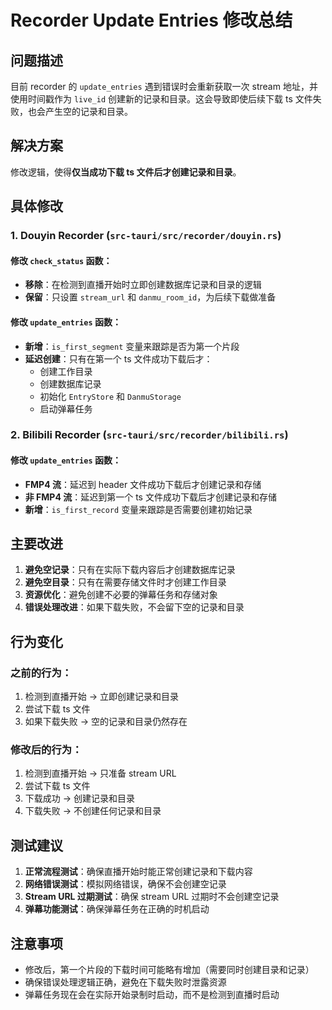 # Recorder Update Entries 修改总结

## 问题描述

目前 recorder 的 `update_entries` 遇到错误时会重新获取一次 stream 地址，并使用时间戳作为 `live_id` 创建新的记录和目录。这会导致即使后续下载 ts 文件失败，也会产生空的记录和目录。

## 解决方案

修改逻辑，使得**仅当成功下载 ts 文件后才创建记录和目录**。

## 具体修改

### 1. Douyin Recorder (`src-tauri/src/recorder/douyin.rs`)

#### 修改 `check_status` 函数：
- **移除**：在检测到直播开始时立即创建数据库记录和目录的逻辑
- **保留**：只设置 `stream_url` 和 `danmu_room_id`，为后续下载做准备

#### 修改 `update_entries` 函数：
- **新增**：`is_first_segment` 变量来跟踪是否为第一个片段
- **延迟创建**：只有在第一个 ts 文件成功下载后才：
  - 创建工作目录
  - 创建数据库记录
  - 初始化 `EntryStore` 和 `DanmuStorage`
  - 启动弹幕任务

### 2. Bilibili Recorder (`src-tauri/src/recorder/bilibili.rs`)

#### 修改 `update_entries` 函数：
- **FMP4 流**：延迟到 header 文件成功下载后才创建记录和存储
- **非 FMP4 流**：延迟到第一个 ts 文件成功下载后才创建记录和存储
- **新增**：`is_first_record` 变量来跟踪是否需要创建初始记录

## 主要改进

1. **避免空记录**：只有在实际下载内容后才创建数据库记录
2. **避免空目录**：只有在需要存储文件时才创建工作目录
3. **资源优化**：避免创建不必要的弹幕任务和存储对象
4. **错误处理改进**：如果下载失败，不会留下空的记录和目录

## 行为变化

### 之前的行为：
1. 检测到直播开始 → 立即创建记录和目录
2. 尝试下载 ts 文件
3. 如果下载失败 → 空的记录和目录仍然存在

### 修改后的行为：
1. 检测到直播开始 → 只准备 stream URL
2. 尝试下载 ts 文件
3. 下载成功 → 创建记录和目录
4. 下载失败 → 不创建任何记录和目录

## 测试建议

1. **正常流程测试**：确保直播开始时能正常创建记录和下载内容
2. **网络错误测试**：模拟网络错误，确保不会创建空记录
3. **Stream URL 过期测试**：确保 stream URL 过期时不会创建空记录
4. **弹幕功能测试**：确保弹幕任务在正确的时机启动

## 注意事项

- 修改后，第一个片段的下载时间可能略有增加（需要同时创建目录和记录）
- 确保错误处理逻辑正确，避免在下载失败时泄露资源
- 弹幕任务现在会在实际开始录制时启动，而不是检测到直播时启动